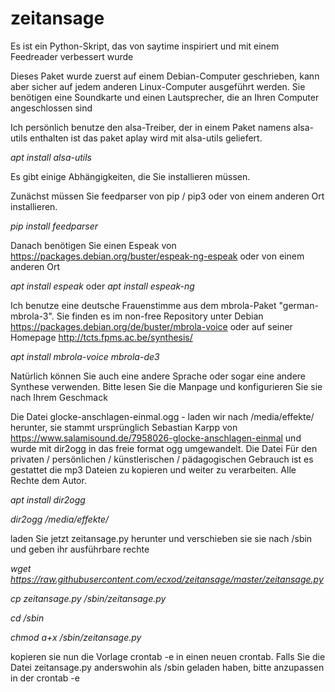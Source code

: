 # zeitansage
Es ist ein Python-Skript, das von saytime inspiriert und mit einem Feedreader verbessert wurde

Dieses Paket wurde zuerst auf einem Debian-Computer geschrieben, kann aber sicher auf jedem anderen Linux-Computer ausgeführt werden.
Sie benötigen eine Soundkarte und einen Lautsprecher, die an Ihren Computer angeschlossen sind

Ich persönlich benutze den alsa-Treiber, der in einem Paket namens alsa-utils enthalten ist
das paket aplay wird mit alsa-utils geliefert.

*apt install alsa-utils*

Es gibt einige Abhängigkeiten, die Sie installieren müssen.

Zunächst müssen Sie feedparser von pip / pip3 oder von einem anderen Ort installieren.

*pip install feedparser*

Danach benötigen Sie einen Espeak von https://packages.debian.org/buster/espeak-ng-espeak oder von einem anderen Ort

*apt install espeak*
oder
*apt install espeak-ng*

Ich benutze eine deutsche Frauenstimme aus dem mbrola-Paket "german-mbrola-3". Sie finden es im non-free Repository unter Debian https://packages.debian.org/de/buster/mbrola-voice oder auf seiner Homepage http://tcts.fpms.ac.be/synthesis/

*apt install mbrola-voice mbrola-de3*

Natürlich können Sie auch eine andere Sprache oder sogar eine andere Synthese verwenden. Bitte lesen Sie die Manpage und konfigurieren Sie sie nach Ihrem Geschmack

Die Datei glocke-anschlagen-einmal.ogg - laden wir nach /media/effekte/ herunter, sie stammt ursprünglich Sebastian Karpp von https://www.salamisound.de/7958026-glocke-anschlagen-einmal und wurde mit dir2ogg in das freie format ogg umgewandelt. Die Datei Für den privaten / persönlichen / künstlerischen / pädagogischen Gebrauch ist es gestattet die mp3 Dateien zu kopieren und weiter zu verarbeiten. Alle Rechte dem Autor.

*apt install dir2ogg*

*dir2ogg /media/effekte/*

laden Sie jetzt zeitansage.py herunter und verschieben sie sie nach /sbin und geben ihr ausführbare rechte

*wget https://raw.githubusercontent.com/ecxod/zeitansage/master/zeitansage.py*

*cp zeitansage.py /sbin/zeitansage.py*

*cd /sbin*

*chmod a+x /sbin/zeitansage.py*

kopieren sie nun die Vorlage crontab -e in einen neuen crontab. Falls Sie die Datei zeitansage.py anderswohin als /sbin geladen haben, bitte anzupassen in der crontab -e
